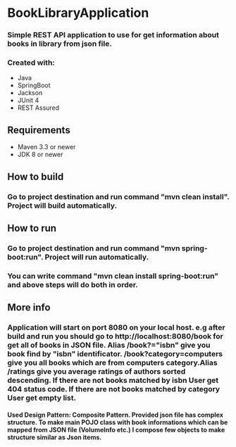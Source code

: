 # BookLibraryApplication

### Simple REST API application to use for get information about books in library from json file.
### Created with:
* Java
* SpringBoot
* Jackson
* JUnit 4
* REST Assured

## Requirements

* Maven 3.3 or newer
* JDK 8 or newer

## How to build

### Go to project destination and run command "mvn clean install". Project will build automatically.

## How to run

### Go to project destination and run command "mvn spring-boot:run". Project will run automatically.

### You can write command "mvn clean install spring-boot:run" and above steps will do both in order.

## More info

### Application will start on port 8080 on your local host. e.g after build and run you should go to http://localhost:8080/book for get all of books in JSON file. Alias /book?="isbn" give you book find by "isbn" identificator. /book?category=computers give you all books which are from computers category.Alias /ratings give you average ratings of authors sorted descending. If there are not books matched by isbn User get 404 status code. If there are not books matched by category User get empty list.

#### Used Design Pattern: Composite Pattern. Provided json file has complex structure. To make main POJO class with book informations which can be mapped from JSON file (VolumeInfo etc.) I compose few objects to make structure similar as Json items.
